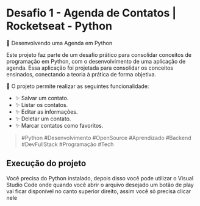 # Desafio 1 - Agenda de Contatos | Rocketseat - Python

🚀 Desenvolvendo uma Agenda em Python

Este projeto faz parte de um desafio prático para consolidar conceitos de programação em Python, com o desenvolvimento de uma aplicação de agenda.
Essa aplicação foi projetada para consolidar os conceitos ensinados, conectando a teoria à prática de forma objetiva.

🎯 O projeto permite realizar as seguintes funcionalidade:
- ✨ Salvar um contato.
- ✨ Listar os contatos.
- ✨ Editar as informações.
- ✨ Deletar um contato.
- ✨ Marcar contatos como favoritos.

> #Python #Desenvolvimento #OpenSource #Aprendizado #Backend #DevFullStack #Programação #Tech

## Execução do projeto

Você precisa do Python instalado, depois disso você pode utilizar o Visual Studio Code onde quando você abrir o arquivo desejado um botão de play vai ficar disponível no canto superior direito, assim você só precisa clicar nele
